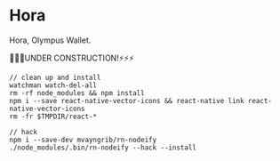 # Hora
Hora, Olympus Wallet.

🔨🔨🔨UNDER CONSTRUCTION!⚡️⚡️⚡️

```shell
// clean up and install
watchman watch-del-all
rm -rf node_modules && npm install
npm i --save react-native-vector-icons && react-native link react-native-vector-icons
rm -fr $TMPDIR/react-*

// hack
npm i --save-dev mvayngrib/rn-nodeify
./node_modules/.bin/rn-nodeify --hack --install
```
